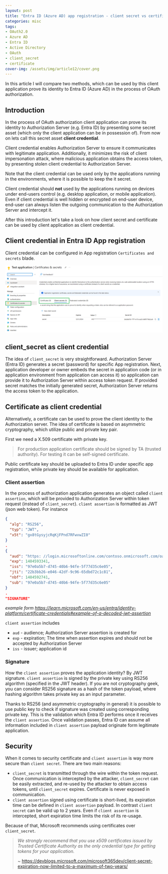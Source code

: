 ```yaml
---
layout: post
title: "Entra ID (Azure AD) app registration - client secret vs certificate. What to choose?"
categories: misc
tags:
- OAuth2.0
- Azure AD
- Entra ID
- Active Directory
- OAuth
- client_secret
- certificate
cover-img: /assets/img/article12/cover.png
---
```


In this article I will compare two methods, which can be used by this client application prove its identity to Entra ID (Azure AD) in the process of OAuth authorization.

## Introduction

In the process of OAuth authorization client application can prove its identity to Authorization Server (e.g. Entra ID) by presenting some secret asset (which only the client application can be in possession of). From now on lets call this secret asset **client credential**.

Client credential enables Authorization Server to ensure it communicates with legitimate application. Additionally, it minimizes the risk of client impersonation attack, where malicious application obtains the access token, by presenting stolen client credential to Authorization Server. 

Note that the client credential can be used only by the applications running in the environments, where it is possible to keep the it secret.

Client credential should **not** used by the applications running on devices under end-users control (e.g. desktop application, or mobile application). Even if client credential is well hidden or encrypted on end-user device, end-user can always listen the outgoing communication to the Authorization Server and intercept it.

After this introduction let's take a look on how client secret and certificate can be used by client application as client credential.

## Client credential in Entra ID App registration

Client credential can be configured in App registration `Certificates and secrets` blade.

![azure-ad-client-credentials](/assets/img/article12/azure-ad-client-credentials.png)

## client_secret as client credential

The idea of `client_secret` is very straightforward. Authorization Server (Entra ID) generates a secret (password) for specific App registration. Next, application developer or owner embeds the secret in application code (or in application environment from application can access it) so application can provide it to Authorization Server within access token request. If provided secret matches the initially generated secret, Authorization Server returns the access token to the application.

## Certificate as client credential

Alternatively, a certificate can be used to prove the client identity to the Authorization server. The idea of certificate is based on asymmetric cryptography, which utilize public and private key pair. 

First we need a X.509 certificate with private key.

> For production application certificate should be signed by TA (trusted authority). For testing it can be self-signed certificate.

Public certificate key should be uploaded to Entra ID under specific app registration, while private key should be available for application. 

### Client assertion
In the process of authorization application generates an object called `client assertion`, which will be provided to Authorization Server within token request (instead of `client_secret`). `client assertion` is formatted as JWT (json web token). For instance

```json
{
  "alg": "RS256",
  "typ": "JWT",
  "x5t": "gx8tGysyjcRqKjFPnd7RFwvwZI0"
}
.
{
  "aud": "https: //login.microsoftonline.com/contoso.onmicrosoft.com/oauth2/v2.0/token",
  "exp": 1484593341,
  "iss": "97e0a5b7-d745-40b6-94fe-5f77d35c6e05",
  "jti": "22b3bb26-e046-42df-9c96-65dbd72c1c81",
  "nbf": 1484592741,
  "sub": "97e0a5b7-d745-40b6-94fe-5f77d35c6e05"
}
.
"SIGNATURE"
```
_example form https://learn.microsoft.com/en-us/entra/identity-platform/certificate-credentials#example-of-a-decoded-jwt-assertion_

`client assertion` includes
* `aud` - audience; Authorization Server assertion is created for
* `exp` - expiration; The time when assertion expires and should not be accepted by Authorization Server
* `iss` - issuer; application id

### Signature

How the `client assertion` proves the application identity? By JWT signature. `client assertion` is signed by the private key using RS256 algorithm (specified in the JWT header). If you are not cryptography geek, you can consider RS256 signature as a hash of the token payload, where hashing algorithm takes private key as an input parameter.

Thanks to RS256 (and asymmetric cryptography in general) it is possible to use public key to check if signature was created using corresponding private key. This is the validation which Entra ID performs once it receives the `client assertion`. Once validation passes, Entra ID can assume all information included in `client assertion` payload originate form legitimate application.

## Security

When it comes to security certificate and `client assertion` is way more secure than `client secret`. There are two main reasons:

* `client_secret` is transmitted through the wire within the token request. Once communication is intercepted by the attacker, `client_secret` can be easily extracted, and re-used by the attacker to obtain access tokens, until `client_secret` expires. Certificate is never exposed in communication.
* `client assertion` signed using certificate is short-lived, its expiration time can be defined in `client assertion` payload. In contrast `client secret` can be valid up to 2 years. Even if `client assertion` is intercepted, short expiration time limits the risk of its re-usage.

Because of that, Microsoft recommends using certificates over `client_secret`. 

> _We strongly recommend that you use x509 certificates issued by Trusted Certificate Authority as the only credential type for getting tokens for your application._
> 
> ~ https://devblogs.microsoft.com/microsoft365dev/client-secret-expiration-now-limited-to-a-maximum-of-two-years/
